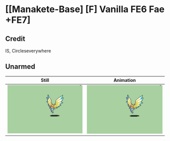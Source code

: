 # [\[Manakete-Base\] \[F\] Vanilla FE6 Fae +FE7]

## Credit

IS, Circleseverywhere
	
## Unarmed

| Still | Animation |
| :---: | :-------: |
| ![Unarmed still](./Unarmed_000.png) | ![Unarmed animation](./Unarmed.gif) |
